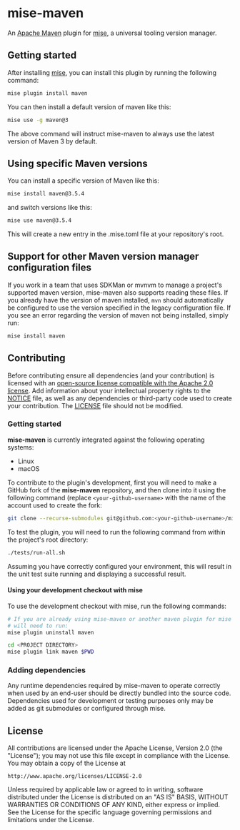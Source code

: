 # mise-maven

An [Apache Maven](https://maven.apache.org) plugin for
[mise](https://github.com/jdx/mise), a universal tooling version manager.

## Getting started

After installing [mise](https://github.com/jdx/mise),
you can install this plugin by running the following command:

```bash
mise plugin install maven
```

You can then install a default version of maven like this:

```bash
mise use -g maven@3
```

The above command will instruct mise-maven to always use the latest version of
Maven 3 by default.

## Using specific Maven versions

You can install a specific version of Maven like this:

```bash
mise install maven@3.5.4
```

and switch versions like this:

```bash
mise use maven@3.5.4
```

This will create a new entry in the .mise.toml file at your repository's root.

## Support for other Maven version manager configuration files

If you work in a team that uses SDKMan or mvnvm to manage a project's supported
maven version, mise-maven also supports reading these files. If you already have
the version of maven installed, `mvn` should automatically be configured to use
the version specified in the legacy configuration file. If you see an error
regarding the version of maven not being installed, simply run:

```bash
mise install maven
```

## Contributing

Before contributing ensure all dependencies (and your contribution) is licensed
with an [open-source license compatible with the Apache 2.0 license](https://www.apache.org/legal/resolved.html#category-a).
Add information about your intellectual property rights to the [NOTICE](NOTICE)
file, as well as any dependencies or third-party code used to create your
contribution. The [LICENSE](LICENSE) file should not be modified.

### Getting started

**mise-maven** is currently integrated against the following operating systems:

- Linux
- macOS

To contribute to the plugin's development, first you will need to make a
GitHub fork of the **mise-maven** repository, and then clone into it using
the following command (replace `<your-github-username>` with the name of the
account used to create the fork:

```bash
git clone --recurse-submodules git@github.com:<your-github-username>/mise-maven.git
```

To test the plugin, you will need to run the following command from within the
project's root directory:

```bash
./tests/run-all.sh
```

Assuming you have correctly configured your environment, this will result in
the unit test suite running and displaying a successful result.

#### Using your development checkout with mise

To use the development checkout with mise, run the following commands:

```bash
# If you are already using mise-maven or another maven plugin for mise you
# will need to run:
mise plugin uninstall maven

cd <PROJECT DIRECTORY>
mise plugin link maven $PWD
```

### Adding dependencies

Any runtime dependencies required by mise-maven to operate correctly when
used by an end-user should be directly bundled into the source code.
Dependencies used for development or testing purposes only may be added
as git submodules or configured through mise.

## License

All contributions are licensed under the Apache License, Version 2.0
(the "License"); you may not use this file except in compliance with the
License. You may obtain a copy of the License at

    http://www.apache.org/licenses/LICENSE-2.0

Unless required by applicable law or agreed to in writing, software
distributed under the License is distributed on an "AS IS" BASIS,
WITHOUT WARRANTIES OR CONDITIONS OF ANY KIND, either express or implied.
See the License for the specific language governing permissions and
limitations under the License.

